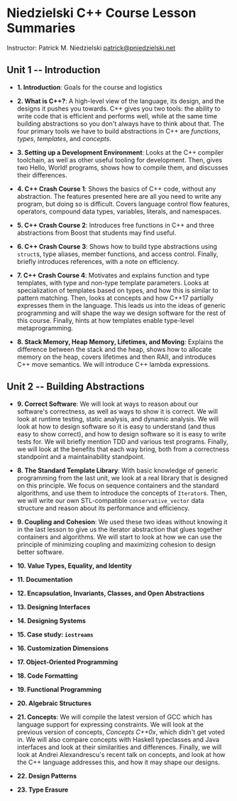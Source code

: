 Niedzielski C++ Course Lesson Summaries
=======================================
Instructor:  Patrick M. Niedzielski <patrick@pniedzielski.net>

Unit 1 -- Introduction
----------------------

  - __1. Introduction__: Goals for the course and logistics

  - __2. What is C++?__: A high-level view of the language, its
    design, and the designs it pushes you towards.  C++ gives you two
    tools: the ability to write code that is efficient and performs
    well, while at the same time building abstractions so you don't
    always have to think about that.  The four primary tools we have
    to build abstractions in C++ are _functions_, _types_,
    _templates_, and _concepts_.

  - __3. Setting up a Development Environment__: Looks at the C++
    compiler toolchain, as well as other useful tooling for
    development.  Then, gives two Hello, World! programs, shows how to
    compile them, and discusses their differences.

  - __4. C++ Crash Course 1__: Shows the basics of C++ code, without
    any abstraction.  The features presented here are all you need to
    write any program, but doing so is difficult.  Covers language
    control flow features, operators, compound data types, variables,
    literals, and namespaces.

  - __5. C++ Crash Course 2__: Introduces free functions in C++ and
    three abstractions from Boost that students may find useful.

  - __6. C++ Crash Course 3__: Shows how to build type abstractions
    using `struct`s, type aliases, member functions, and access
    control.  Finally, briefly introduces references, with a note on
    efficiency.

  - __7. C++ Crash Course 4__: Motivates and explains function and
    type templates, with type and non-type template parameters.  Looks
    at specialization of templates based on types, and how this is
    similar to pattern matching.  Then, looks at concepts and how
    C++17 partially expresses them in the language.  This leads us
    into the ideas of generic programming and will shape the way we
    design software for the rest of this course.  Finally, hints at
    how templates enable type-level metaprogramming.

  - __8. Stack Memory, Heap Memory, Lifetimes, and Moving__: Explains
    the difference between the stack and the heap, shows how to
    allocate memory on the heap, covers lifetimes and then RAII, and
    introduces C++ move semantics.  We will introduce C++ lambda
    expressions.

Unit 2 -- Building Abstractions
-------------------------------

  - __9. Correct Software__: We will look at ways to reason about our
    software's correctness, as well as ways to show it is correct.  We
    will look at runtime testing, static analysis, and dynamic
    analysis.  We will look at how to design software so it is easy to
    understand (and thus easy to show correct), and how to design
    software so it is easy to write tests for.  We will briefly
    mention TDD and various test programs.  Finally, we will look at
    the benefits that each way bring, both from a correctness
    standpoint and a maintainability standpoint.

  - __8. The Standard Template Library__: With basic knowledge of
    generic programming from the last unit, we look at a real library
    that is designed on this principle.  We focus on sequence
    containers and the standard algorithms, and use them to introduce
    the concepts of `Iterator`s.  Then, we will write our own
    STL-compatible `conservative_vector` data structure and reason
    about its performance and efficiency.

  - __9. Coupling and Cohesion__: We used these two ideas without
    knowing it in the last lesson to give us the iterator abstraction
    that glues together containers and algorithms.  We will start to
    look at how we can use the principle of minimizing coupling and
    maximizing cohesion to design better software.

  - __10. Value Types, Equality, and Identity__

  - __11. Documentation__

  - __12. Encapsulation, Invariants, Classes, and Open Abstractions__

  - __13. Designing Interfaces__

  - __14. Designing Systems__

  - __15. Case study: `iostreams`__

  - __16. Customization Dimensions__

  - __17. Object-Oriented Programming__

  - __18. Code Formatting__

  - __19. Functional Programming__

  - __20. Algebraic Structures__

  - __21. Concepts__: We will compile the latest version of GCC which
    has language support for expressing constraints.  We will look at
    the previous version of concepts, _Concepts C++0x_, which didn't
    get voted in.  We will also compare concepts with Haskell
    typeclasses and Java interfaces and look at their similarities and
    differences.  Finally, we will look at Andrei Alexandrescu's
    recent talk on concepts, and look at how the C++ language
    addresses this, and how it may shape our designs.

  - __22. Design Patterns__

  - __23. Type Erasure__
